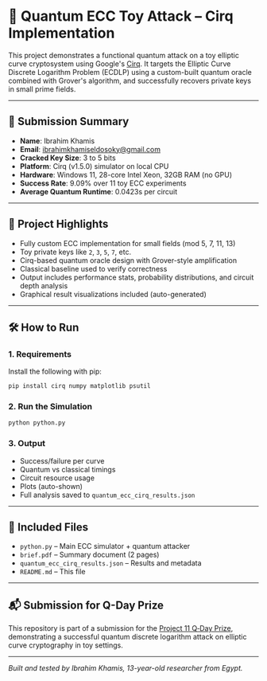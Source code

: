 
# 🔐 Quantum ECC Toy Attack – Cirq Implementation

This project demonstrates a functional quantum attack on a toy elliptic curve cryptosystem using Google's [Cirq](https://github.com/quantumlib/Cirq). It targets the Elliptic Curve Discrete Logarithm Problem (ECDLP) using a custom-built quantum oracle combined with Grover's algorithm, and successfully recovers private keys in small prime fields.

---

## 📌 Submission Summary

- **Name**: Ibrahim Khamis
- **Email**: ibrahimkhamiseldosoky@gmail.com
- **Cracked Key Size**: 3 to 5 bits
- **Platform**: Cirq (v1.5.0) simulator on local CPU
- **Hardware**: Windows 11, 28-core Intel Xeon, 32GB RAM (no GPU)
- **Success Rate**: 9.09% over 11 toy ECC experiments
- **Average Quantum Runtime**: 0.0423s per circuit

---

## 🧠 Project Highlights

- Fully custom ECC implementation for small fields (mod 5, 7, 11, 13)
- Toy private keys like `2`, `3`, `5`, `7`, etc.
- Cirq-based quantum oracle design with Grover-style amplification
- Classical baseline used to verify correctness
- Output includes performance stats, probability distributions, and circuit depth analysis
- Graphical result visualizations included (auto-generated)

---

## 🛠️ How to Run

### 1. Requirements
Install the following with pip:
```bash
pip install cirq numpy matplotlib psutil
````

### 2. Run the Simulation

```bash
python python.py
```

### 3. Output

* Success/failure per curve
* Quantum vs classical timings
* Circuit resource usage
* Plots (auto-shown)
* Full analysis saved to `quantum_ecc_cirq_results.json`

---

## 📄 Included Files

* `python.py` – Main ECC simulator + quantum attacker
* `brief.pdf` – Summary document (2 pages)
* `quantum_ecc_cirq_results.json` – Results and metadata
* `README.md` – This file

---

## 📬 Submission for Q-Day Prize

This repository is part of a submission for the [Project 11 Q‑Day Prize](https://project-eleven.dev/qdayprize), demonstrating a successful quantum discrete logarithm attack on elliptic curve cryptography in toy settings.

---

*Built and tested by Ibrahim Khamis, 13-year-old researcher from Egypt.*


